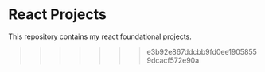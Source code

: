 # React Projects

This repository contains my react foundational projects.
>>>>>>> e3b92e867ddcbb9fd0ee19058559dcacf572e90a
